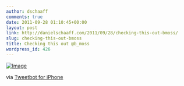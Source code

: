 ```yaml
---
author: dschaaff
comments: true
date: 2011-09-28 01:10:45+00:00
layout: post
link: http://danielschaaff.com/2011/09/28/checking-this-out-bmoss/
slug: checking-this-out-bmoss
title: Checking this out @b_moss
wordpress_id: 426
---
```


[![Image](http://posterous.com/getfile/files.posterous.com/danielschaaff/jIwdFhwrdxfxIbGyClcauGFxclEaokCEGEomkoEoHIgizdilxsaxwlIEaFID/image.jpg.scaled500.jpg)](http://posterous.com/getfile/files.posterous.com/danielschaaff/jIwdFhwrdxfxIbGyClcauGFxclEaokCEGEomkoEoHIgizdilxsaxwlIEaFID/image.jpg.scaled1000.jpg)

  

via [Tweetbot for iPhone](http://tapbots.com/tweetbot)
